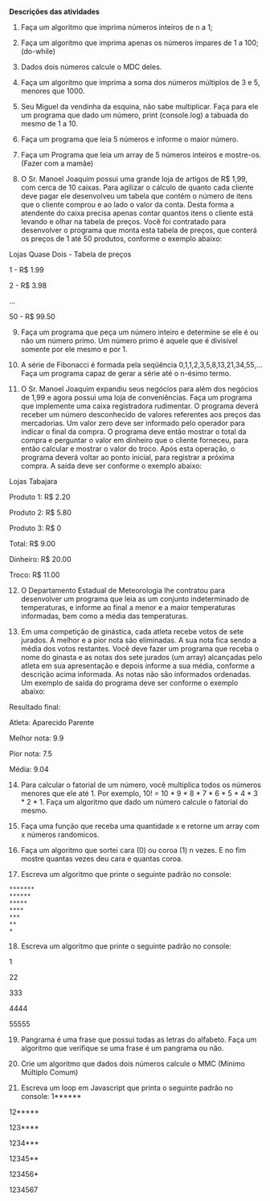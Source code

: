 
**Descrições das atividades**  

01. Faça um algoritmo que imprima números inteiros de n a 1;

02. Faça um algoritmo que imprima apenas os números ímpares de 1 a 100; (do-while)

03. Dados dois números calcule o MDC deles.

04. Faça um algoritmo que imprima a soma dos números múltiplos de 3 e 5, menores que 1000.

05. Seu Miguel da vendinha da esquina, não sabe multiplicar. Faça para ele um programa que dado um número, print (console.log) a tabuada do mesmo de 1 a 10.

06. Faça um programa que leia 5 números e informe o maior número.

07. Faça um Programa que leia um array de 5 números inteiros e mostre-os. (Fazer com a mamãe)

08. O Sr. Manoel Joaquim possui uma grande loja de artigos de R$ 1,99, com cerca de 10 caixas. Para agilizar o cálculo de quanto cada cliente deve pagar ele desenvolveu um tabela que contém o número de itens que o cliente comprou e ao lado o valor da conta. Desta forma a atendente do caixa precisa apenas contar quantos itens o cliente está levando e olhar na tabela de preços. Você foi contratado para desenvolver o programa que monta esta tabela de preços, que conterá os preços de 1 até 50 produtos, conforme o exemplo abaixo:

Lojas Quase Dois - Tabela de preços

1 - R$ 1.99

2 - R$ 3.98

...

50 - R$ 99.50

09. Faça um programa que peça um número inteiro e determine se ele é ou não um número primo. Um número primo é aquele que é divisível somente por ele mesmo e por 1.

10. A série de Fibonacci é formada pela seqüência 0,1,1,2,3,5,8,13,21,34,55,... Faça um programa capaz de gerar a série até o n-ésimo termo.


11. O Sr. Manoel Joaquim expandiu seus negócios para além dos negócios de 1,99 e agora possui uma loja de conveniências. Faça um programa que implemente uma caixa registradora rudimentar. O programa deverá receber um número desconhecido de valores referentes aos preços das mercadorias. Um valor zero deve ser informado pelo operador para indicar o final da compra. O programa deve então mostrar o total da compra e perguntar o valor em dinheiro que o cliente forneceu, para então calcular e mostrar o valor do troco. Após esta operação, o programa deverá voltar ao ponto inicial, para registrar a próxima compra. A saída deve ser conforme o exemplo abaixo:

Lojas Tabajara

Produto 1: R$ 2.20

Produto 2: R$ 5.80

Produto 3: R$ 0

Total: R$ 9.00

Dinheiro: R$ 20.00

Troco: R$ 11.00

12. O Departamento Estadual de Meteorologia lhe contratou para desenvolver um programa que leia as um conjunto indeterminado de temperaturas, e informe ao final a menor e a maior temperaturas informadas, bem como a média das temperaturas.

13. Em uma competição de ginástica, cada atleta recebe votos de sete jurados. A melhor e a pior nota são eliminadas. A sua nota fica sendo a média dos votos restantes. Você deve fazer um programa que receba o nome do ginasta e as notas dos sete jurados (um array) alcançadas pelo atleta em sua apresentação e depois informe a sua média, conforme a descrição acima informada. As notas não são informados ordenadas. Um exemplo de saída do programa deve ser conforme o exemplo abaixo:

Resultado final:

Atleta: Aparecido Parente

Melhor nota: 9.9

Pior nota: 7.5

Média: 9.04

14. Para calcular o fatorial de um número, você multiplica todos os números menores que ele até 1. Por exemplo, 10! = 10 * 9 * 8 * 7 * 6 * 5 * 4 * 3 * 2 * 1. Faça um algoritmo que dado um número calcule o fatorial do mesmo.

15. Faça uma função que receba uma quantidade x e retorne um array com x números randomicos.

16. Faça um algoritmo que sortei cara (0) ou coroa (1) n vezes. E no fim mostre quantas vezes deu cara e quantas coroa.

17. Escreva um algoritmo que printe o seguinte padrão no console:

`*******`  
`******`  
`*****`  
`****`  
`***`  
`**`  
`*`  

18. Escreva um algoritmo que printe o seguinte padrão no console:

1

22

333

4444

55555

19. Pangrama é uma frase que possui todas as letras do alfabeto. Faça um algoritmo que verifique se uma frase é um pangrama ou não.

20. Crie um algoritmo que dados dois números calcule o MMC (Mínimo Múltiplo Comum)

21. Escreva um loop em Javascript que printa o seguinte padrão no console: 1******

12*****

123****

1234***

12345**

123456*

1234567
